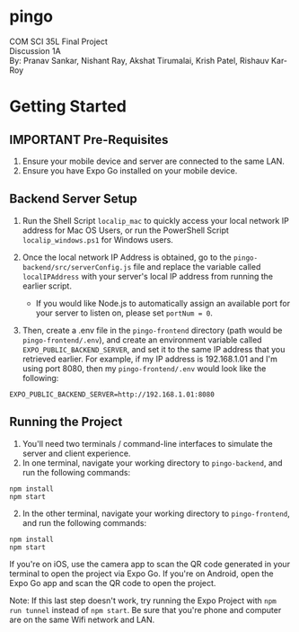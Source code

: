 # pingo

COM SCI 35L Final Project  
Discussion 1A  
By: Pranav Sankar, Nishant Ray, Akshat Tirumalai, Krish Patel, Rishauv Kar-Roy  

# Getting Started

## IMPORTANT Pre-Requisites
1. Ensure your mobile device and server are connected to the same LAN.
2. Ensure you have Expo Go installed on your mobile device.

## Backend Server Setup
1. Run the Shell Script `localip_mac` to quickly access your local network IP address for Mac OS Users, or run the PowerShell Script `localip_windows.ps1` for Windows users.

2. Once the local network IP Address is obtained, go to the `pingo-backend/src/serverConfig.js` file and replace the variable called `localIPAddress` with your server's local IP address from running the earlier script.
    - If you would like Node.js to automatically assign an available port for your server to listen on, please set `portNum = 0`.

3. Then, create a .env file in the `pingo-frontend` directory (path would be `pingo-frontend/.env`), and create an environment variable called `EXPO_PUBLIC_BACKEND_SERVER`, and set it to the same IP address that you retrieved earlier. For example, if my IP address is 192.168.1.01 and I'm using port 8080, then my `pingo-frontend/.env` would look like the following:
```
EXPO_PUBLIC_BACKEND_SERVER=http://192.168.1.01:8080
```

## Running the Project
1. You'll need two terminals / command-line interfaces to simulate the server and client experience.
2. In one terminal, navigate your working directory to `pingo-backend`, and run the following commands:
```
npm install
npm start
```

2. In the other terminal, navigate your working directory to `pingo-frontend`, and run the following commands:
```
npm install
npm start
```
If you're on iOS, use the camera app to scan the QR code generated in your terminal to open the project via Expo Go. If you're on Android, open the Expo Go app and scan the QR code to open the project.

Note: If this last step doesn't work, try running the Expo Project with `npm run tunnel` instead of `npm start`. Be sure that you're phone and computer are on the same Wifi network and LAN.
